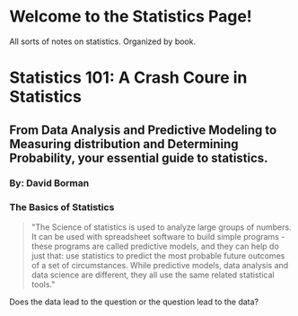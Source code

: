 # Welcome to the Statistics Page!
All sorts of notes on statistics.  Organized by book.

# Statistics 101:  A Crash Coure in Statistics
## From Data Analysis and Predictive Modeling to Measuring distribution and Determining Probability, your essential guide to statistics.
### By:  David Borman

### The Basics of Statistics
> "The Science of statistics is used to analyze large groups of numbers.  It can be used with spreadsheet software to build simple programs - these programs are called predictive models, and they can help do just that:  use statistics to predict the most probable future outcomes of a set of circumstances.  While predictive models, data analysis and data science are different, they all use the same related statistical tools."

Does the data lead to the question or the question lead to the data?

